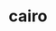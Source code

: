 ---
title: "cairo"
layout: cache
categories: [package, develop]
meta: {"compilers": ["gcc@11.1.0", "gcc@11.4.0"], "num_specs": 36, "num_specs_by_stack": {"data-vis-sdk": 11, "e4s": 10, "hep": 15, "root": 36}, "oss": ["ubuntu20.04", "ubuntu22.04"], "platforms": ["linux"], "stacks": ["data-vis-sdk", "e4s", "hep", "root"], "targets": ["x86_64_v3"], "versions": ["1.17.4"]}
spec_details: [{"compiler": "gcc@11.4.0", "hash": "33s6wwz5fd4ogobq76y4nfv33kv2jhui", "os": "ubuntu22.04", "platform": "linux", "size": "-", "stacks": ["e4s", "root"], "target": "x86_64_v3", "variants": ["+X", "build_system=autotools", "+fc", "+ft", "+gobject", "patches:=7097196", "+pdf", "+pic", "+png", "+shared", "~svg"], "versions": ["1.17.4"]}, {"compiler": "gcc@11.4.0", "hash": "42lvtf46732aa7g5gmfvhkfstjojyfau", "os": "ubuntu22.04", "platform": "linux", "size": "-", "stacks": ["e4s", "root"], "target": "x86_64_v3", "variants": ["+X", "build_system=autotools", "+fc", "+ft", "+gobject", "patches:=7097196", "+pdf", "+pic", "+png", "+shared", "~svg"], "versions": ["1.17.4"]}, {"compiler": "gcc@11.4.0", "hash": "4sqq77ej4kntmb7zkjwqzhb4mplenmnd", "os": "ubuntu22.04", "platform": "linux", "size": "-", "stacks": ["hep", "root"], "target": "x86_64_v3", "variants": ["~X", "build_system=autotools", "~fc", "+ft", "+gobject", "patches:=7097196", "+pdf", "+pic", "~png", "+shared", "~svg"], "versions": ["1.17.4"]}, {"compiler": "gcc@11.1.0", "hash": "4uru2pf5mcodoudbfrx7ggufjblm4pdo", "os": "ubuntu20.04", "platform": "linux", "size": "-", "stacks": ["data-vis-sdk", "root"], "target": "x86_64_v3", "variants": ["~X", "build_system=autotools", "~fc", "+ft", "+gobject", "patches:=7097196", "+pdf", "+pic", "~png", "+shared", "~svg"], "versions": ["1.17.4"]}, {"compiler": "gcc@11.4.0", "hash": "5aeymkxlnqbxkim7ns7imzqrt4qmcavw", "os": "ubuntu22.04", "platform": "linux", "size": "-", "stacks": ["hep", "root"], "target": "x86_64_v3", "variants": ["~X", "build_system=autotools", "~fc", "+ft", "+gobject", "patches:=7097196", "+pdf", "+pic", "~png", "+shared", "~svg"], "versions": ["1.17.4"]}, {"compiler": "gcc@11.4.0", "hash": "5z6uc2vktbsrocqdkhpjhgajj4h6ed5d", "os": "ubuntu22.04", "platform": "linux", "size": "-", "stacks": ["hep", "root"], "target": "x86_64_v3", "variants": ["~X", "build_system=autotools", "~fc", "+ft", "+gobject", "patches:=7097196", "+pdf", "+pic", "~png", "+shared", "~svg"], "versions": ["1.17.4"]}, {"compiler": "gcc@11.1.0", "hash": "apzd5bkevtkzwycvurf4e72cwpv6slj6", "os": "ubuntu20.04", "platform": "linux", "size": "-", "stacks": ["data-vis-sdk", "root"], "target": "x86_64_v3", "variants": ["~X", "build_system=autotools", "~fc", "+ft", "+gobject", "patches:=7097196", "+pdf", "+pic", "~png", "+shared", "~svg"], "versions": ["1.17.4"]}, {"compiler": "gcc@11.4.0", "hash": "ay3kzbd6yyzwlzopn7a7cgczsty7nbl3", "os": "ubuntu22.04", "platform": "linux", "size": "-", "stacks": ["e4s", "root"], "target": "x86_64_v3", "variants": ["+X", "build_system=autotools", "+fc", "+ft", "+gobject", "patches:=7097196", "+pdf", "+pic", "+png", "+shared", "~svg"], "versions": ["1.17.4"]}, {"compiler": "gcc@11.4.0", "hash": "biefoxjkhxdrsoneatqrmpmmjnkhq7xq", "os": "ubuntu22.04", "platform": "linux", "size": "-", "stacks": ["e4s", "root"], "target": "x86_64_v3", "variants": ["+X", "build_system=autotools", "+fc", "+ft", "+gobject", "patches:=7097196", "+pdf", "+pic", "+png", "+shared", "~svg"], "versions": ["1.17.4"]}, {"compiler": "gcc@11.1.0", "hash": "bnu6tng6ofq6hby2zgdqr7mgcept42bo", "os": "ubuntu20.04", "platform": "linux", "size": "-", "stacks": ["data-vis-sdk", "root"], "target": "x86_64_v3", "variants": ["~X", "build_system=autotools", "~fc", "+ft", "+gobject", "patches:=7097196", "+pdf", "+pic", "~png", "+shared", "~svg"], "versions": ["1.17.4"]}, {"compiler": "gcc@11.1.0", "hash": "cy3vlcvaqod2ds7rhsy3cxyvi76lz5vf", "os": "ubuntu20.04", "platform": "linux", "size": "-", "stacks": ["data-vis-sdk", "root"], "target": "x86_64_v3", "variants": ["~X", "build_system=autotools", "~fc", "+ft", "+gobject", "patches:=7097196", "+pdf", "+pic", "~png", "+shared", "~svg"], "versions": ["1.17.4"]}, {"compiler": "gcc@11.1.0", "hash": "ddczy2mhjf5263lhqzdqg6lrn5rzcodi", "os": "ubuntu20.04", "platform": "linux", "size": "-", "stacks": ["data-vis-sdk", "root"], "target": "x86_64_v3", "variants": ["~X", "build_system=autotools", "~fc", "+ft", "+gobject", "patches:=7097196", "+pdf", "+pic", "~png", "+shared", "~svg"], "versions": ["1.17.4"]}, {"compiler": "gcc@11.4.0", "hash": "el4odgkz4v5cjezktimu2ph2ohivrutl", "os": "ubuntu22.04", "platform": "linux", "size": "-", "stacks": ["e4s", "root"], "target": "x86_64_v3", "variants": ["+X", "build_system=autotools", "+fc", "+ft", "+gobject", "patches:=7097196", "+pdf", "+pic", "+png", "+shared", "~svg"], "versions": ["1.17.4"]}, {"compiler": "gcc@11.4.0", "hash": "eos3i4h4pao6sdt3b2ka6a7frnfe5pca", "os": "ubuntu22.04", "platform": "linux", "size": "-", "stacks": ["e4s", "root"], "target": "x86_64_v3", "variants": ["+X", "build_system=autotools", "+fc", "+ft", "+gobject", "patches:=7097196", "+pdf", "+pic", "+png", "+shared", "~svg"], "versions": ["1.17.4"]}, {"compiler": "gcc@11.4.0", "hash": "frydmb5v2vqggirbq2gjqmwoyniiwbrg", "os": "ubuntu22.04", "platform": "linux", "size": "-", "stacks": ["hep", "root"], "target": "x86_64_v3", "variants": ["~X", "build_system=autotools", "~fc", "+ft", "+gobject", "patches:=7097196", "+pdf", "+pic", "~png", "+shared", "~svg"], "versions": ["1.17.4"]}, {"compiler": "gcc@11.1.0", "hash": "fwcvpqp7ez7fyhluqzcfuqewivyn5sk2", "os": "ubuntu20.04", "platform": "linux", "size": "-", "stacks": ["data-vis-sdk", "root"], "target": "x86_64_v3", "variants": ["~X", "build_system=autotools", "~fc", "+ft", "+gobject", "patches:=7097196", "+pdf", "+pic", "~png", "+shared", "~svg"], "versions": ["1.17.4"]}, {"compiler": "gcc@11.4.0", "hash": "gb5rw4iy3vga5cdrph5jkfm7lohzchwq", "os": "ubuntu22.04", "platform": "linux", "size": "-", "stacks": ["hep", "root"], "target": "x86_64_v3", "variants": ["~X", "build_system=autotools", "~fc", "+ft", "+gobject", "patches:=7097196", "+pdf", "+pic", "~png", "+shared", "~svg"], "versions": ["1.17.4"]}, {"compiler": "gcc@11.4.0", "hash": "gwn3lfeo6zro7m5utdllv5xzs3aj3ehb", "os": "ubuntu22.04", "platform": "linux", "size": "-", "stacks": ["e4s", "root"], "target": "x86_64_v3", "variants": ["+X", "build_system=autotools", "+fc", "+ft", "+gobject", "patches:=7097196", "+pdf", "+pic", "+png", "+shared", "~svg"], "versions": ["1.17.4"]}, {"compiler": "gcc@11.4.0", "hash": "gxfydplxekwr2xqfgtazhgbcmveybehu", "os": "ubuntu22.04", "platform": "linux", "size": "-", "stacks": ["hep", "root"], "target": "x86_64_v3", "variants": ["~X", "build_system=autotools", "~fc", "+ft", "+gobject", "patches:=7097196", "+pdf", "+pic", "~png", "+shared", "~svg"], "versions": ["1.17.4"]}, {"compiler": "gcc@11.1.0", "hash": "gzmuoxwx3vkuocnkkq2uk3dhfjpd7dj6", "os": "ubuntu20.04", "platform": "linux", "size": "-", "stacks": ["data-vis-sdk", "root"], "target": "x86_64_v3", "variants": ["~X", "build_system=autotools", "~fc", "+ft", "+gobject", "patches:=7097196", "+pdf", "+pic", "~png", "+shared", "~svg"], "versions": ["1.17.4"]}, {"compiler": "gcc@11.4.0", "hash": "h4ipt2ylostotspjgqq3nnby4citwqv3", "os": "ubuntu22.04", "platform": "linux", "size": "-", "stacks": ["e4s", "root"], "target": "x86_64_v3", "variants": ["+X", "build_system=autotools", "+fc", "+ft", "+gobject", "patches:=7097196", "+pdf", "+pic", "+png", "+shared", "~svg"], "versions": ["1.17.4"]}, {"compiler": "gcc@11.4.0", "hash": "have6trizetbx622xovuchbz7i5myqab", "os": "ubuntu22.04", "platform": "linux", "size": "-", "stacks": ["hep", "root"], "target": "x86_64_v3", "variants": ["~X", "build_system=autotools", "~fc", "+ft", "+gobject", "patches:=7097196", "+pdf", "+pic", "~png", "+shared", "~svg"], "versions": ["1.17.4"]}, {"compiler": "gcc@11.4.0", "hash": "hzdwd3kbyxswsahjunhgq7kq3r6wkz4t", "os": "ubuntu22.04", "platform": "linux", "size": "-", "stacks": ["hep", "root"], "target": "x86_64_v3", "variants": ["~X", "build_system=autotools", "~fc", "+ft", "+gobject", "patches:=7097196", "+pdf", "+pic", "~png", "+shared", "~svg"], "versions": ["1.17.4"]}, {"compiler": "gcc@11.4.0", "hash": "j73pztxddyancvyvcfgksd5ui2odjfk2", "os": "ubuntu22.04", "platform": "linux", "size": "-", "stacks": ["hep", "root"], "target": "x86_64_v3", "variants": ["~X", "build_system=autotools", "~fc", "+ft", "+gobject", "patches:=7097196", "+pdf", "+pic", "~png", "+shared", "~svg"], "versions": ["1.17.4"]}, {"compiler": "gcc@11.1.0", "hash": "lhlwhnkk3qdcsx52q4txhuhy4rz46z55", "os": "ubuntu20.04", "platform": "linux", "size": "-", "stacks": ["data-vis-sdk", "root"], "target": "x86_64_v3", "variants": ["~X", "build_system=autotools", "~fc", "+ft", "+gobject", "patches:=7097196", "+pdf", "+pic", "~png", "+shared", "~svg"], "versions": ["1.17.4"]}, {"compiler": "gcc@11.4.0", "hash": "lx5vht4dzjincb6l3r4lrwxafpbktiv4", "os": "ubuntu22.04", "platform": "linux", "size": "-", "stacks": ["hep", "root"], "target": "x86_64_v3", "variants": ["~X", "build_system=autotools", "~fc", "+ft", "+gobject", "patches:=7097196", "+pdf", "+pic", "~png", "+shared", "~svg"], "versions": ["1.17.4"]}, {"compiler": "gcc@11.4.0", "hash": "m6asueqg5cgfsicjstsssdvuzcmljrqx", "os": "ubuntu22.04", "platform": "linux", "size": "-", "stacks": ["e4s", "root"], "target": "x86_64_v3", "variants": ["+X", "build_system=autotools", "+fc", "+ft", "+gobject", "patches:=7097196", "+pdf", "+pic", "+png", "+shared", "~svg"], "versions": ["1.17.4"]}, {"compiler": "gcc@11.4.0", "hash": "mpouxhd5xhg2hwyrnk7qby42wfa2m3zs", "os": "ubuntu22.04", "platform": "linux", "size": "-", "stacks": ["hep", "root"], "target": "x86_64_v3", "variants": ["~X", "build_system=autotools", "~fc", "+ft", "+gobject", "patches:=7097196", "+pdf", "+pic", "~png", "+shared", "~svg"], "versions": ["1.17.4"]}, {"compiler": "gcc@11.1.0", "hash": "ohpeaqfc26qlkaki36pxzy7hxax6d2wm", "os": "ubuntu20.04", "platform": "linux", "size": "-", "stacks": ["data-vis-sdk", "root"], "target": "x86_64_v3", "variants": ["~X", "build_system=autotools", "~fc", "+ft", "+gobject", "patches:=7097196", "+pdf", "+pic", "~png", "+shared", "~svg"], "versions": ["1.17.4"]}, {"compiler": "gcc@11.1.0", "hash": "oq7ihwjozvl24ijeqax4fubludyaugo2", "os": "ubuntu20.04", "platform": "linux", "size": "-", "stacks": ["data-vis-sdk", "root"], "target": "x86_64_v3", "variants": ["~X", "build_system=autotools", "~fc", "+ft", "+gobject", "patches:=7097196", "+pdf", "+pic", "~png", "+shared", "~svg"], "versions": ["1.17.4"]}, {"compiler": "gcc@11.4.0", "hash": "s5ar55x2gmk6c3ge3nv3zpoxyizsuk4f", "os": "ubuntu22.04", "platform": "linux", "size": "-", "stacks": ["hep", "root"], "target": "x86_64_v3", "variants": ["~X", "build_system=autotools", "~fc", "+ft", "+gobject", "patches:=7097196", "+pdf", "+pic", "~png", "+shared", "~svg"], "versions": ["1.17.4"]}, {"compiler": "gcc@11.4.0", "hash": "t7n75wohkhjq3evryrkqmw3lc65steid", "os": "ubuntu22.04", "platform": "linux", "size": "-", "stacks": ["hep", "root"], "target": "x86_64_v3", "variants": ["~X", "build_system=autotools", "~fc", "+ft", "+gobject", "patches:=7097196", "+pdf", "+pic", "~png", "+shared", "~svg"], "versions": ["1.17.4"]}, {"compiler": "gcc@11.4.0", "hash": "tb3bh77c3ldjrcrae7hxy7gylgwojkwk", "os": "ubuntu22.04", "platform": "linux", "size": "-", "stacks": ["hep", "root"], "target": "x86_64_v3", "variants": ["~X", "build_system=autotools", "~fc", "+ft", "+gobject", "patches:=7097196", "+pdf", "+pic", "~png", "+shared", "~svg"], "versions": ["1.17.4"]}, {"compiler": "gcc@11.1.0", "hash": "umxbrlt2tkbey5w7d5lencqyon7w2d3k", "os": "ubuntu20.04", "platform": "linux", "size": "-", "stacks": ["data-vis-sdk", "root"], "target": "x86_64_v3", "variants": ["~X", "build_system=autotools", "~fc", "+ft", "+gobject", "patches:=7097196", "+pdf", "+pic", "~png", "+shared", "~svg"], "versions": ["1.17.4"]}, {"compiler": "gcc@11.4.0", "hash": "wpjj7st2kwrjczdzrr27swnhkvuyklsl", "os": "ubuntu22.04", "platform": "linux", "size": "-", "stacks": ["hep", "root"], "target": "x86_64_v3", "variants": ["~X", "build_system=autotools", "~fc", "+ft", "+gobject", "patches:=7097196", "+pdf", "+pic", "~png", "+shared", "~svg"], "versions": ["1.17.4"]}, {"compiler": "gcc@11.4.0", "hash": "zeewjq2tuou4r4rgfr3zfgrtutjxyw65", "os": "ubuntu22.04", "platform": "linux", "size": "-", "stacks": ["e4s", "root"], "target": "x86_64_v3", "variants": ["+X", "build_system=autotools", "+fc", "+ft", "+gobject", "patches:=7097196", "+pdf", "+pic", "+png", "+shared", "~svg"], "versions": ["1.17.4"]}]
---
